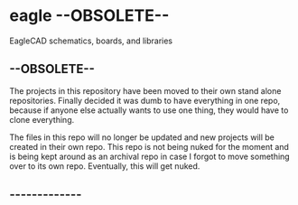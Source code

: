 # eagle --OBSOLETE--
EagleCAD schematics, boards, and libraries


## --OBSOLETE--

The projects in this repository have been moved to their own stand alone repositories.  Finally decided it was dumb to have everything in one repo, because if anyone else actually wants to use one thing, they would have to clone everything.

The files in this repo will no longer be updated and new projects will be created in their own repo.  This repo is not being nuked for the moment and is being kept around as an archival repo in case I forgot to move something over to its own repo.  Eventually, this will get nuked.

## -------------
